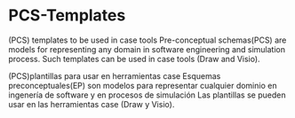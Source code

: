 # PCS-Templates
(PCS) templates to be used in case tools
Pre-conceptual schemas(PCS) are models for representing any domain in software engineering and simulation process.
Such templates can be used in case tools (Draw  and Visio).

(PCS)plantillas para usar en herramientas case
Esquemas preconceptuales(EP) son modelos para representar cualquier dominio en ingenería de software y en procesos de simulación
Las plantillas se pueden usar en las herramientas case (Draw y Visio).
